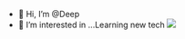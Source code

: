 - 👋 Hi, I’m @Deep
- 👀 I’m interested in ...Learning new tech
![](http://github-profile-summary-cards.vercel.app/api/cards/profile-details?username=deepj98&theme=midnight_purple)
